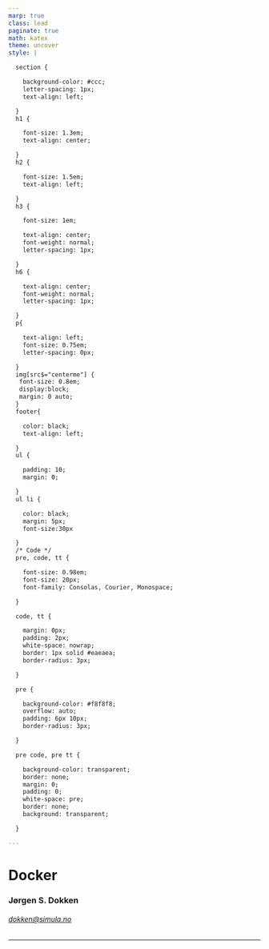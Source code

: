 ```yaml
---
marp: true
class: lead
paginate: true
math: katex
theme: uncover
style: |

  section {

    background-color: #ccc;
    letter-spacing: 1px;
    text-align: left;

  }
  h1 {

    font-size: 1.3em;
    text-align: center;

  }
  h2 {

    font-size: 1.5em;
    text-align: left;

  }
  h3 {

    font-size: 1em;

    text-align: center;
    font-weight: normal;
    letter-spacing: 1px;

  }
  h6 {

    text-align: center;
    font-weight: normal;
    letter-spacing: 1px;

  }
  p{

    text-align: left;
    font-size: 0.75em;
    letter-spacing: 0px;

  }
  img[src$="centerme"] {
   font-size: 0.8em; 
   display:block; 
   margin: 0 auto; 
  }
  footer{

    color: black;
    text-align: left;

  }
  ul {

    padding: 10;
    margin: 0;

  }
  ul li {

    color: black;
    margin: 5px;
    font-size:30px

  }
  /* Code */
  pre, code, tt {

    font-size: 0.98em;
    font-size: 20px;
    font-family: Consolas, Courier, Monospace;

  }

  code, tt {

    margin: 0px;
    padding: 2px;
    white-space: nowrap;
    border: 1px solid #eaeaea;
    border-radius: 3px;

  }

  pre {

    background-color: #f8f8f8;
    overflow: auto;
    padding: 6px 10px;
    border-radius: 3px;

  }

  pre code, pre tt {

    background-color: transparent;
    border: none;
    margin: 0;
    padding: 0;
    white-space: pre;
    border: none;
    background: transparent;

  }

---
```


# Docker

### Jørgen S. Dokken


###### dokken@simula.no

---